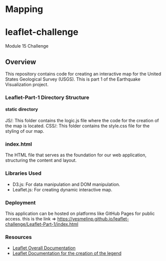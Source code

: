 # Mapping 

# leaflet-challenge
Module 15 Challenge


## Overview
This repository contains code for creating an interactive map for the United States Geological Survey (USGS). This is part 1 of the Earthquake Visualization project.

### Leaflet-Part-1 Directory Structure
#### static directory

JS/: This folder contains the logic.js file where the code for the creation of the map is located.
CSS/: This folder contains the style.css file for the styling of our map.

### index.html
The HTML file that serves as the foundation for our web application, structuring the content and layout.

### Libraries Used
- D3.js: For data manipulation and DOM manipulation.
- Leaflet.js: For creating dynamic interactive map.

### Deployment
This application can be hosted on platforms like GitHub Pages for public access.
this is the link => https://yesmelinp.github.io/leaflet-challenge/Leaflet-Part-1/index.html

### Resources 
- [Leaflet Overall Documentation ](https://leafletjs.com)
- [Leaflet Documentation for the creation of the legend ](https://leafletjs.com/examples/choropleth/)

